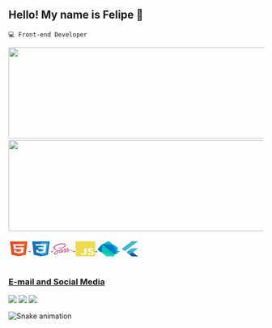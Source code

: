 <div>
  
  ## Hello! My name is Felipe 👋
  ```
  💻 Front-end Developer
  ```
  <a href="https://github.com/felipedalbert">
  <img height="180em" width="1000em" src="https://github-readme-stats.vercel.app/api?username=felipedalbert&show_icons=true&theme=codeSTACKr&include_all_commits=true&count_private=true"/>
  <img height="180em" width="1000em" src="https://github-readme-stats.vercel.app/api/top-langs/?username=felipedalbert&layout=compact&langs_count=6&theme=codeSTACKr"/>
</div>

<div style="display: inline_block"><br>
  <img align="center" alt="HTML" height="30" width="40" src="https://raw.githubusercontent.com/devicons/devicon/master/icons/html5/html5-original.svg">
  <img align="center" alt="CSS" height="30" width="40" src="https://raw.githubusercontent.com/devicons/devicon/master/icons/css3/css3-original.svg">
  <img align="center" alt="CSS" height="30" width="40" src="https://raw.githubusercontent.com/devicons/devicon/master/icons/sass/sass-original.svg">
  <img align="center" alt="Js" height="30" width="40" src="https://raw.githubusercontent.com/devicons/devicon/master/icons/javascript/javascript-plain.svg">
  <img align="center" alt="CSS" height="30" width="40" src="https://raw.githubusercontent.com/devicons/devicon/master/icons/dart/dart-original.svg">
  <img align="center" alt="CSS" height="30" width="40" src="https://raw.githubusercontent.com/devicons/devicon/master/icons/flutter/flutter-original.svg">
</div>
 
 <br>
 
  ### E-mail and Social Media
 
<div>
  <a href = "mailto:felipeoficial195@gmail.com"><img src="https://img.shields.io/badge/-Gmail-%23333?style=for-the-badge&logo=gmail&logoColor=white" target="_blank" rel="external"></a>
  <a href="https://instagram.com/felipedalbert" target="_blank" rel="external"><img src="https://img.shields.io/badge/-Instagram-%23E4405F?style=for-the-badge&logo=instagram&logoColor=white" target="_blank"></a>
  <a href="https://www.linkedin.com/in/felipe-dalbert-9a1435227/" target="_blank" rel="external"><img src="https://img.shields.io/badge/-LinkedIn-%230077B5?style=for-the-badge&logo=linkedin&logoColor=white" target="_blank"></a> 
 
  ![Snake animation](https://github.com/felipedalbert/felipedalbert/blob/output/github-contribution-grid-snake.svg)

</div>

